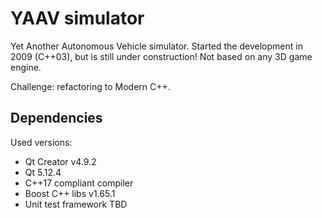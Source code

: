 # YAAV simulator

Yet Another Autonomous Vehicle simulator. Started the development in 2009 (C++03), but is still under construction!
Not based on any 3D game engine.

Challenge: refactoring to Modern C++.

## Dependencies

Used versions:
- Qt Creator v4.9.2
- Qt 5.12.4
- C++17 compliant compiler
- Boost C++ libs v1.65.1
- Unit test framework TBD
